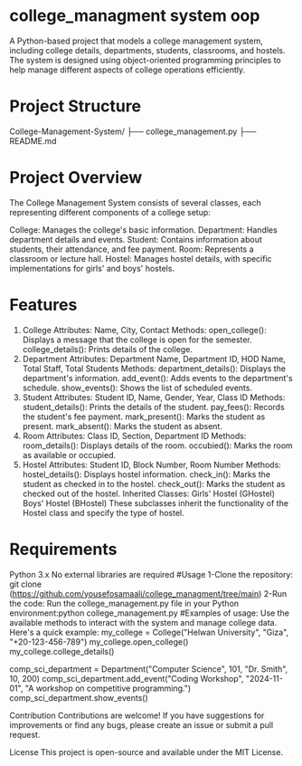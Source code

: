 # college_managment system oop

A Python-based project that models a college management system, including college details, departments, students, classrooms, and hostels. The system is designed using object-oriented programming principles to help manage different aspects of college operations efficiently.

# Project Structure
College-Management-System/
├── college_management.py
├── README.md

# Project Overview
The College Management System consists of several classes, each representing different components of a college setup:

College: Manages the college's basic information.
Department: Handles department details and events.
Student: Contains information about students, their attendance, and fee payment.
Room: Represents a classroom or lecture hall.
Hostel: Manages hostel details, with specific implementations for girls' and boys' hostels.
# Features
1. College
Attributes: Name, City, Contact
Methods:
open_college(): Displays a message that the college is open for the semester.
college_details(): Prints details of the college.
2. Department
Attributes: Department Name, Department ID, HOD Name, Total Staff, Total Students
Methods:
department_details(): Displays the department's information.
add_event(): Adds events to the department's schedule.
show_events(): Shows the list of scheduled events.
3. Student
Attributes: Student ID, Name, Gender, Year, Class ID
Methods:
student_details(): Prints the details of the student.
pay_fees(): Records the student's fee payment.
mark_present(): Marks the student as present.
mark_absent(): Marks the student as absent.
4. Room
Attributes: Class ID, Section, Department ID
Methods:
room_details(): Displays details of the room.
occubied(): Marks the room as available or occupied.
5. Hostel
Attributes: Student ID, Block Number, Room Number
Methods:
hostel_details(): Displays hostel information.
check_in(): Marks the student as checked in to the hostel.
check_out(): Marks the student as checked out of the hostel.
Inherited Classes:
Girls' Hostel (GHostel)
Boys' Hostel (BHostel)
These subclasses inherit the functionality of the Hostel class and specify the type of hostel.

# Requirements
Python 3.x
No external libraries are required
#Usage
1-Clone the repository:
git clone (https://github.com/yousefosamaali/college_managment/tree/main)
2-Run the code: Run the college_management.py file in your Python environment:python college_management.py
#Examples of usage: Use the available methods to interact with the system and manage college data. Here's a quick example:
my_college = College("Helwan University", "Giza", "+20-123-456-789")
my_college.open_college()
my_college.college_details()

comp_sci_department = Department("Computer Science", 101, "Dr. Smith", 10, 200)
comp_sci_department.add_event("Coding Workshop", "2024-11-01", "A workshop on competitive programming.")
comp_sci_department.show_events()

Contribution
Contributions are welcome! If you have suggestions for improvements or find any bugs, please create an issue or submit a pull request.

License
This project is open-source and available under the MIT License.
